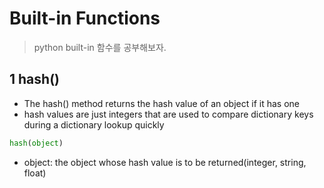 # Built-in Functions

> python built-in 함수를 공부해보자.



## 1 hash()



- The hash() method returns the hash value of an object if it has one
- hash values are just integers that are used to compare dictionary keys during a dictionary lookup quickly



```python
hash(object)
```

- object: the object whose hash value is to be returned(integer, string, float)


